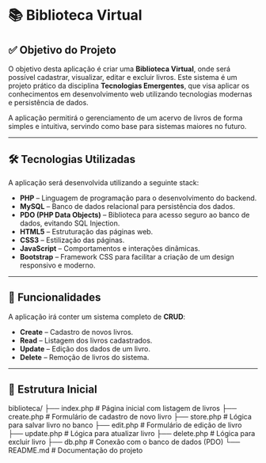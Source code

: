 # 📚 Biblioteca Virtual

## ✅ Objetivo do Projeto

O objetivo desta aplicação é criar uma **Biblioteca Virtual**, onde será possível cadastrar, 
visualizar, editar e excluir livros. Este sistema é um projeto prático da disciplina **Tecnologias Emergentes**, 
que visa aplicar os conhecimentos em desenvolvimento web utilizando tecnologias modernas e persistência de dados.

A aplicação permitirá o gerenciamento de um acervo de livros de forma simples e intuitiva, servindo como base para sistemas maiores no futuro.

---

## 🛠 Tecnologias Utilizadas

A aplicação será desenvolvida utilizando a seguinte stack:

- **PHP** – Linguagem de programação para o desenvolvimento do backend.
- **MySQL** – Banco de dados relacional para persistência dos dados.
- **PDO (PHP Data Objects)** – Biblioteca para acesso seguro ao banco de dados, evitando SQL Injection.
- **HTML5** – Estruturação das páginas web.
- **CSS3** – Estilização das páginas.
- **JavaScript** – Comportamentos e interações dinâmicas.
- **Bootstrap**  – Framework CSS para facilitar a criação de um design responsivo e moderno.

---

## 🧩 Funcionalidades

A aplicação irá conter um sistema completo de **CRUD**:

- **Create** – Cadastro de novos livros.
- **Read** – Listagem dos livros cadastrados.
- **Update** – Edição dos dados de um livro.
- **Delete** – Remoção de livros do sistema.

---

## 🧾 Estrutura Inicial

biblioteca/
├── index.php          # Página inicial com listagem de livros
├── create.php         # Formulário de cadastro de novo livro
├── store.php          # Lógica para salvar livro no banco
├── edit.php           # Formulário de edição de livro
├── update.php         # Lógica para atualizar livro
├── delete.php         # Lógica para excluir livro
├── db.php             # Conexão com o banco de dados (PDO)
└── README.md          # Documentação do projeto
